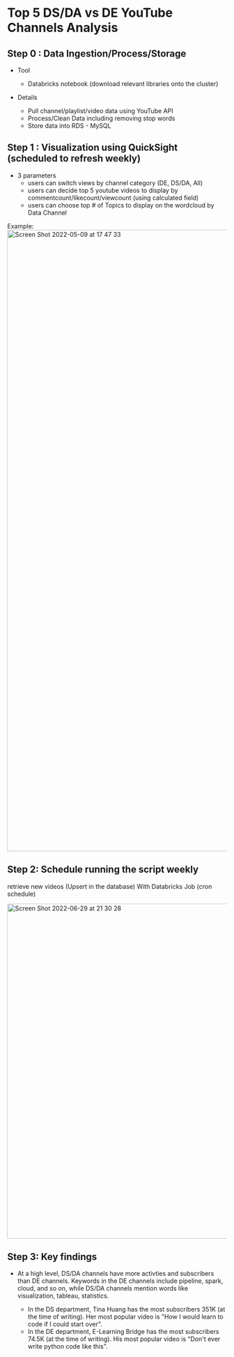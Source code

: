 # Top 5 DS/DA vs DE YouTube Channels Analysis


## Step 0 : Data Ingestion/Process/Storage


 - Tool
      - Databricks notebook (download relevant libraries onto the cluster)

 - Details
      - Pull channel/playlist/video data using YouTube API
      - Process/Clean Data including removing stop words
      - Store data into RDS - MySQL



## Step 1 : Visualization using QuickSight (scheduled to refresh weekly)
-  3 parameters
      -   users can switch views by channel category (DE, DS/DA, All)
      -   users can decide top 5 youtube videos to display by commentcount/likecount/viewcount (using calculated field)
      -   users can choose top # of Topics to display on the wordcloud by Data Channel

Example:
<img width="1423" alt="Screen Shot 2022-05-09 at 17 47 33" src="https://user-images.githubusercontent.com/46492171/167520979-f535fb60-0ddd-4c62-8e4f-4edc38d6991c.png">




## Step 2: Schedule running the script weekly

retrieve new videos (Upsert in the database) With Databricks Job (cron schedule) 

<img width="767" alt="Screen Shot 2022-06-29 at 21 30 28" src="https://user-images.githubusercontent.com/46492171/176593103-4a3687cf-eb13-48dc-afd7-e11662b68159.png">


## Step 3: Key findings
* At a high level, DS/DA channels have more activties and subscribers than DE channels. Keywords in the DE channels include pipeline, spark, cloud, and so on, while DS/DA channels mention words like visualization, tableau, statistics. 

   * In the DS department, Tina Huang has the most subscribers 351K (at the time of writing). Her most popular video is "How I would learn to code if I could start over". 
   * In the DE department, E-Learning Bridge has the most subscribers 74.5K (at the time of writing). His most popular video is "Don't ever write python code like this". 
